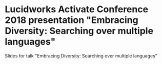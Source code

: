 # Lucidworks Activate Conference 2018 presentation "Embracing Diversity: Searching over multiple languages" 

Slides for talk "Embracing Diversity: Searching over multiple languages"
